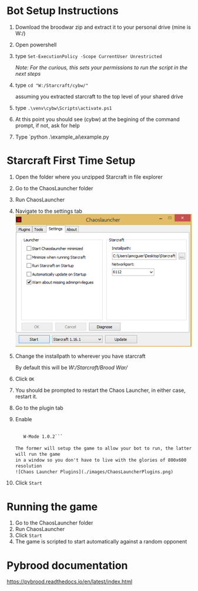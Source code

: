 # Bot Setup Instructions

1. Download the broodwar zip and extract it to your personal drive (mine is W:/)
3. Open powershell
4. type
   `Set-ExecutionPolicy -Scope CurrentUser Unrestricted`

    *Note: For the curious, this sets your permissions to run the script in the next steps*
5. type
   `cd "W:/Starcraft/cybw/"` 
   
    assuming you extracted starcraft to the top level of your shared drive
6.  type
    `.\venv\cybw\Scripts\activate.ps1`
7.  At this point you should see (cybw) at the begining of the command prompt, if not, ask for help
8. Type
    `python  .\example_ai\example.py
    

# Starcraft First Time Setup

1. Open the folder where you unzipped Starcraft in file explorer
2. Go to the ChaosLauncher folder
3. Run ChaosLauncher
4. Navigate to the settings tab ![Chaos Launcher](./images/ChaosLauncherPath.png)
5. Change the installpath to wherever you have starcraft
   
    By default this will be *W:/Starcraft/Brood War/*
6. Click `OK`
7. You should be prompted to restart the Chaos Launcher, in either case, restart it.
8. Go to the plugin tab
9. Enable 

    ```BWAPI 4.2.0 Injector [Release]
   
       W-Mode 1.0.2```
   
   The former will setup the game to allow your bot to run, the latter will run the game 
   in a window so you don't have to live with the glories of 800x600 resolution
   ![Chaos Launcher Plugins](./images/ChaosLauncherPlugins.png)
10. Click `Start`

# Running the game
1. Go to the ChaosLauncher folder
2. Run ChaosLauncher
3. Click `Start`
4. The game is scripted to start automatically against a random opponent


# Pybrood documentation

<https://pybrood.readthedocs.io/en/latest/index.html>
